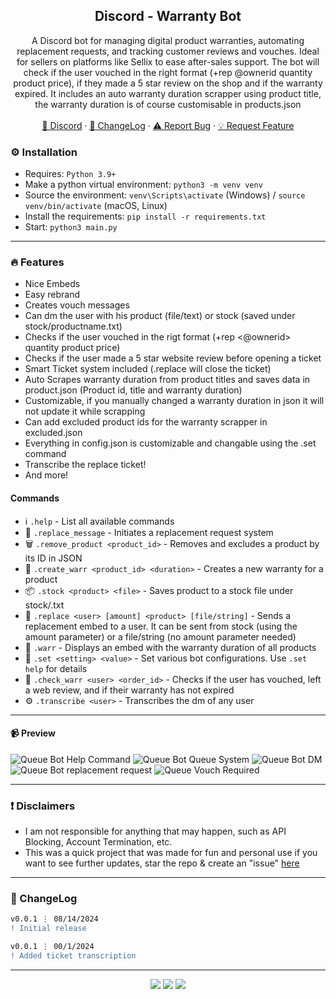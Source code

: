 <div align="center">
 
  <h2 align="center">Discord - Warranty Bot</h2>
  <p align="center">
A Discord bot for managing digital product warranties, automating replacement requests, and tracking customer reviews and vouches. Ideal for sellers on platforms like Sellix to ease after-sales support. The bot will check if the user vouched in the right format (+rep @ownerid quantity product price), if they made a 5 star review on the shop and if the warranty expired. It includes an auto warranty duration scrapper using product title, the warranty duration is of course customisable in products.json
    <br />
    <br />
    <a href="https://discord.cyberious.xyz">💬 Discord</a>
    ·
    <a href="https://github.com/sexfrance/Warranty-Bot#-changelog">📜 ChangeLog</a>
    ·
    <a href="https://github.com/sexfrance/Warranty-Bot/issues">⚠️ Report Bug</a>
    ·
    <a href="https://github.com/sexfrance/Warranty-Bot/issues">💡 Request Feature</a>
  </p>
</div>

### ⚙️ Installation

- Requires: `Python 3.9+`
- Make a python virtual environment: `python3 -m venv venv`
- Source the environment: `venv\Scripts\activate` (Windows) / `source venv/bin/activate` (macOS, Linux)
- Install the requirements: `pip install -r requirements.txt`
- Start: `python3 main.py`

---

### 🔥 Features
- Nice Embeds
- Easy rebrand
- Creates vouch messages
- Can dm the user with his product (file/text) or stock (saved under stock/productname.txt)
- Checks if the user vouched in the rigt format (+rep <@ownerid> quantity product price)
- Checks if the user made a 5 star website review before opening a ticket
- Smart Ticket system included (.replace will close the ticket)
- Auto Scrapes warranty duration from product titles and saves data in product.json (Product id, title and warranty duration)
- Customizable, if you manually changed a warranty duration in json it will not update it while scrapping
- Can add excluded product ids for the warranty scrapper in excluded.json
- Everything in config.json is customizable and changable using the .set command
- Transcribe the replace ticket!
- And more!

#### Commands
-  ℹ️  `.help` - List all available commands
- 📨 `.replace_message` - Initiates a replacement request system
- 🗑️ `.remove_product <product_id>` - Removes and excludes a product by its ID in JSON 
- 🔑 `.create_warr <product_id> <duration>` - Creates a new warranty for a product
- 📦 `.stock <product> <file>` - Saves product to a stock file under stock/<product>.txt
- 🔄 `.replace <user> [amount] <product> [file/string]` - Sends a replacement embed to a user. It can be sent from stock (using the amount parameter) or a file/string (no amount parameter needed)
- 🧹 `.warr` - Displays an embed with the warranty duration of all products
- 🔧 `.set <setting> <value>` - Set various bot configurations. Use `.set help` for details
- 🔎 `.check_warr <user> <order_id>` - Checks if the user has vouched, left a web review, and if their warranty has not expired
- ⚙️ `.transcribe <user>` - Transcribes the dm of any user
---
#### 📹 Preview

![Queue Bot Help Command](https://i.imgur.com/51wmu0Q.png) ![Queue Bot Queue System](https://i.imgur.com/Jlq3c8r.png) ![Queue Bot DM](https://i.imgur.com/f04pX21.png) ![Queue Bot replacement request](https://i.imgur.com/F5uEeS2.png) ![Queue Vouch Required](https://i.imgur.com/0FYG7wh.png)

---
### ❗ Disclaimers

- I am not responsible for anything that may happen, such as API Blocking, Account Termination, etc.
- This was a quick project that was made for fun and personal use if you want to see further updates, star the repo & create an "issue" [here](https://github.com/sexfrance/Warranty-Bot/issues/)

---

### 📜 ChangeLog

```diff
v0.0.1 ⋮ 08/14/2024
! Initial release

v0.0.1 ⋮ 00/1/2024
! Added ticket transcription
```

---

<p align="center">
  <img src="https://img.shields.io/github/license/sexfrance/Warranty-Bot.svg?style=for-the-badge&labelColor=black&color=f429ff&logo=IOTA"/>
  <img src="https://img.shields.io/github/stars/sexfrance/Warranty-Bot.svg?style=for-the-badge&labelColor=black&color=f429ff&logo=IOTA"/>
  <img src="https://img.shields.io/github/languages/top/sexfrance/Warranty-Bot.svg?style=for-the-badge&labelColor=black&color=f429ff&logo=python"/>
</p>
